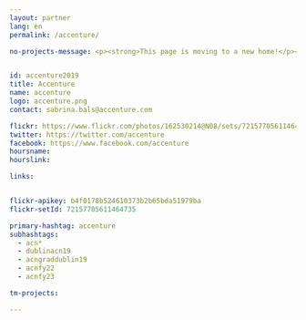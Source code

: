 ```yaml
---
layout: partner
lang: en
permalink: /accenture/

no-projects-message: <p><strong>This page is moving to a new home!</p><br> <p><strong>Please head over to <a href="https://tasks.hotosm.org/partners/accenture/stats/">Accenture's new partnership page</a> to continue your mapping journey.</strong><p> <br> <p><strong>Don't forget to sign up for <a href="https://web.mapswipe.org/" target="_blank">MapSwipe4Web</a>!</strong></p><br><p> <strong>and join the Accenture group from your <a href="https://web.mapswipe.org/#/en/profile" target="_blank">profile page</a> (you must be logged in first!) on MapSwipe to have your MapSwipe contributions counted on the new page.</strong></p><br><p><strong>Happy Mapping!</strong></p>


id: accenture2019
title: Accenture
name: accenture
logo: accenture.png
contact: sabrina.bals@accenture.com

flickr: https://www.flickr.com/photos/162530214@N08/sets/72157705611464735/
twitter: https://twitter.com/accenture
facebook: https://www.facebook.com/accenture
hoursname:
hourslink:

links:


flickr-apikey: b4f0178b524610373b2b65bda51979ba
flickr-setId: 72157705611464735

primary-hashtag: accenture
subhashtags:
  - acn*
  - dublinacn19
  - acngraddublin19
  - acnfy22
  - acnfy23

tm-projects:

---
```

